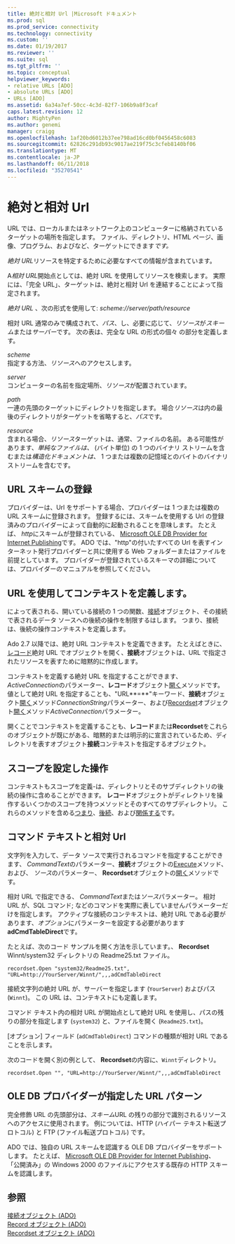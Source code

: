 ```yaml
---
title: 絶対と相対 Url |Microsoft ドキュメント
ms.prod: sql
ms.prod_service: connectivity
ms.technology: connectivity
ms.custom: ''
ms.date: 01/19/2017
ms.reviewer: ''
ms.suite: sql
ms.tgt_pltfrm: ''
ms.topic: conceptual
helpviewer_keywords:
- relative URLs [ADO]
- absolute URLs [ADO]
- URLs [ADO]
ms.assetid: 6a34a7ef-50cc-4c3d-82f7-106b9a8f3caf
caps.latest.revision: 12
author: MightyPen
ms.author: genemi
manager: craigg
ms.openlocfilehash: 1af20bd6012b37ee798ad16cd0bf0456458c6083
ms.sourcegitcommit: 62826c291db93c9017ae219f75c3cfeb8140bf06
ms.translationtype: MT
ms.contentlocale: ja-JP
ms.lasthandoff: 06/11/2018
ms.locfileid: "35270541"
---
```

# <a name="absolute-and-relative-urls"></a>絶対と相対 Url
URL では、ローカルまたはネットワーク上のコンピューターに格納されているターゲットの場所を指定します。 ファイル、ディレクトリ、HTML ページ、画像、プログラム、およびなど、ターゲットにできます*です。*  
  
 *絶対 URL*リソースを特定するために必要なすべての情報が含まれています。  
  
 A*相対 URL*開始点としては、絶対 URL を使用してリソースを検索します。 実際には、「完全 URL」、ターゲットは、絶対と相対 Url を連結することによって指定されます。  
  
 *絶対 URL* 、次の形式を使用して: *scheme://server/path/resource*  
  
 相対 URL 通常のみで構成されて、*パス*、し、必要に応じて、*リソース*が*スキーム*または*サーバー*です。 次の表は、完全な URL の形式の個々 の部分を定義します。  
  
 *scheme*  
 指定する方法、*リソース*へのアクセスします。  
  
 *server*  
 コンピューターの名前を指定場所、*リソース*が配置されています。  
  
 *path*  
 一連の先頭のターゲットにディレクトリを指定します。 場合*リソース*は内の最後のディレクトリがターゲットを省略すると、*パス*です。  
  
 *resource*  
 含まれる場合、*リソース*ターゲットは、通常、ファイルの名前。 ある可能性があります、*単純なファイルは、* (バイト単位) の 1 つのバイナリ ストリームを含むまたは*構造化ドキュメントは、* 1 つまたは複数の記憶域とのバイトのバイナリ ストリームを含むです。  
  
## <a name="url-scheme-registration"></a>URL スキームの登録  
 プロバイダーは、Url をサポートする場合、プロバイダーは 1 つまたは複数の URL スキームに登録されます。 登録するには、スキームを使用する Url の登録済みのプロバイダーによって自動的に起動されることを意味します。 たとえば、 *http*にスキームが登録されている、 [Microsoft OLE DB Provider for Internet Publishing](../../../ado/guide/appendixes/microsoft-ole-db-provider-for-internet-publishing.md)です。 ADO では、"http"の付いたすべての Url を表すインターネット発行プロバイダーと共に使用する Web フォルダーまたはファイルを前提としています。 プロバイダーが登録されているスキーマの詳細については、プロバイダーのマニュアルを参照してください。  
  
## <a name="defining-context-with-a-url"></a>URL を使用してコンテキストを定義します。  
 によって表される、開いている接続の 1 つの関数、[接続](../../../ado/reference/ado-api/connection-object-ado.md)オブジェクト、その接続で表されるデータ ソースへの後続の操作を制限するはします。 つまり、接続は、後続の操作コンテキストを定義します。  
  
 Ado 2.7 以降では、絶対 URL コンテキストを定義できます。 たとえばときに、[レコード](../../../ado/reference/ado-api/record-object-ado.md)絶対 URL でオブジェクトを開く、**接続**オブジェクトは、URL で指定されたリソースを表すために暗黙的に作成します。  
  
 コンテキストを定義する絶対 URL を指定することができます、 *ActiveConnection*のパラメーター、**レコード**オブジェクト[開く](../../../ado/reference/ado-api/open-method-ado-record.md)メソッドです。 値として絶対 URL を指定することも、"URL**=**"キーワード、**接続**オブジェクト[開く](../../../ado/reference/ado-api/open-method-ado-connection.md)メソッド*ConnectionString*パラメーター、および[Recordset](../../../ado/reference/ado-api/recordset-object-ado.md)オブジェクト[開く](../../../ado/reference/ado-api/open-method-ado-recordset.md)メソッド*ActiveConnection*パラメーター。  
  
 開くことでコンテキストを定義することも、**レコード**または**Recordset**をこれらのオブジェクトが既にがある、暗黙的または明示的に宣言されているため、ディレクトリを表すオブジェクト**接続**コンテキストを指定するオブジェクト。  
  
## <a name="scoped-operations"></a>スコープを設定した操作  
 コンテキストもスコープを定義-は、ディレクトリとそのサブディレクトリの後続の操作に含めることができます。 **レコード**オブジェクトがディレクトリを操作するいくつかのスコープを持つメソッドとそのすべてのサブディレクトリ。 これらのメソッドを含める[つまり](../../../ado/reference/ado-api/copyrecord-method-ado.md)、[後続](../../../ado/reference/ado-api/moverecord-method-ado.md)、および[関係する](../../../ado/reference/ado-api/deleterecord-method-ado.md)です。  
  
## <a name="relative-urls-as-command-text"></a>コマンド テキストと相対 Url  
 文字列を入力して、データ ソースで実行されるコマンドを指定することができます、 *CommandText*のパラメーター、**接続**オブジェクトの[Execute](../../../ado/reference/ado-api/execute-method-ado-connection.md)メソッド、および、 *ソース*のパラメーター、 **Recordset**オブジェクトの[開く](../../../ado/reference/ado-api/open-method-ado-recordset.md)メソッドです。  
  
 相対 URL で指定できる、 *CommandText*または*ソース*パラメーター。 相対 URL が、SQL コマンド; などのコマンドを実際に表していませんパラメーターだけを指定します。 アクティブな接続のコンテキストは、絶対 URL である必要があります、*オプション*にパラメーターを設定する必要があります**adCmdTableDirect**です。  
  
 たとえば、次のコード サンプルを開く方法を示しています。、 **Recordset** Winnt/system32 ディレクトリの Readme25.txt ファイル。  
  
```  
recordset.Open "system32/Readme25.txt", "URL=http://YourServer/Winnt/",,,adCmdTableDirect  
```  
  
 接続文字列の絶対 URL が、サーバーを指定します (`YourServer`) およびパス (`Winnt`)。 この URL は、コンテキストにも定義します。  
  
 コマンド テキスト内の相対 URL が開始点として絶対 URL を使用し、パスの残りの部分を指定します (`system32`) と、ファイルを開く (`Readme25.txt`)。  
  
 [オプション] フィールド (`adCmdTableDirect`) コマンドの種類が相対 URL であることを示します。  
  
 次のコードを開く別の例として、 **Recordset**の内容に、`Winnt`ディレクトリ。  
  
```  
recordset.Open "", "URL=http://YourServer/Winnt/",,,adCmdTableDirect  
```  
  
## <a name="ole-db-provider-supplied-url-schemes"></a>OLE DB プロバイダーが指定した URL パターン  
 完全修飾 URL の先頭部分は、*スキーム*URL の残りの部分で識別されるリソースへのアクセスに使用されます。 例については、HTTP (ハイパー テキスト転送プロトコル) と FTP (ファイル転送プロトコル) です。  
  
 ADO では、独自の URL スキームを認識する OLE DB プロバイダーをサポートします。 たとえば、 [Microsoft OLE DB Provider for Internet Publishing](../../../ado/guide/appendixes/microsoft-ole-db-provider-for-internet-publishing.md)*、* 「公開済み」の Windows 2000 のファイルにアクセスする既存の HTTP スキームを認識します。  
  
## <a name="see-also"></a>参照  
 [接続オブジェクト (ADO)](../../../ado/reference/ado-api/connection-object-ado.md)   
 [Record オブジェクト (ADO)](../../../ado/reference/ado-api/record-object-ado.md)   
 [Recordset オブジェクト (ADO)](../../../ado/reference/ado-api/recordset-object-ado.md)
